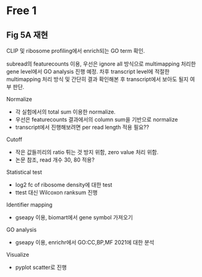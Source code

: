 # Free 1
## Fig 5A 재현
CLIP 및 ribosome profiling에서 enrich되는 GO term 확인.


subread의 featurecounts 이용, 우선은 ignore all 방식으로 multimapping 처리한 gene level에서 GO analysis 진행 예정. 차후 transcript level에 적절한 multimapping 처리 방식 및 간단히 결과 확인해본 후 transcript에서 보아도 될지 여부 판단.

Normalize 
 - 각 실험에서의 total sum 이용한 normalize.
 - 우선은 featurecounts 결과에서의 column sum을 기반으로 normalize
 - transcript에서 진행해보려면 per read length 적용 필요??

Cutoff
 - 작은 값들끼리의 ratio 튀는 것 방지 위함, zero value 처리 위함.
 - 논문 참조, read 개수 30, 80 적용?

Statistical test
 - log2 fc of ribosome density에 대한 test
 - ttest 대신 Wilcoxon ranksum 진행

Identifier mapping
 - gseapy 이용, biomart에서 gene symbol 가져오기

GO analysis
 - gseapy 이용, enrichr에서 GO:CC,BP,MF 2021에 대한 분석

Visualize
 - pyplot scatter로 진행
